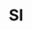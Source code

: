 ---
post_id:    2018-SI
title:      SI
date_start: 2018-08-15
date_end:   2018-08-17
cover_idx:  0
cover_meta: Mt. Triglav, Slovenia
images:
  - ext:    02.jpg
    width:  2400
    height: 1920
    meta:   Mt. Triglav, Slovenia
  - ext:    00.jpg
    width:  2400
    height: 1802
    meta:   Mt. Triglav, Slovenia
  - ext:    03.jpg
    width:  2400
    height: 3200
    meta:   Mt. Triglav, Slovenia
tags:
  - Europe
---